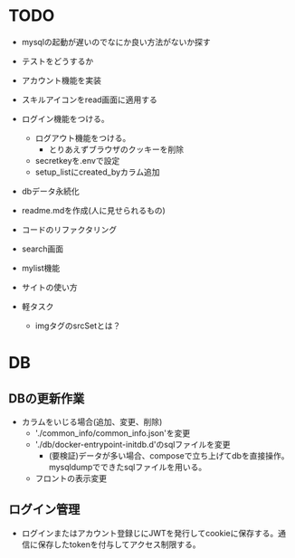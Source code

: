 # TODO
- mysqlの起動が遅いのでなにか良い方法がないか探す
- テストをどうするか
- アカウント機能を実装


- スキルアイコンをread画面に適用する
- ログイン機能をつける。
  - ログアウト機能をつける。
    - とりあえずブラウザのクッキーを削除
  - secretkeyを.envで設定
  - setup_listにcreated_byカラム追加


- dbデータ永続化

- readme.mdを作成(人に見せられるもの)
- コードのリファクタリング
- search画面
- mylist機能
- サイトの使い方

- 軽タスク
  - imgタグのsrcSetとは？


# DB
## DBの更新作業
- カラムをいじる場合(追加、変更、削除)
  - './common_info/common_info.json'を変更
  - './db/docker-entrypoint-initdb.d'のsqlファイルを変更
    - (要検証)データが多い場合、composeで立ち上げてdbを直接操作。mysqldumpでできたsqlファイルを用いる。
  - フロントの表示変更

## ログイン管理
- ログインまたはアカウント登録じにJWTを発行してcookieに保存する。通信に保存したtokenを付与してアクセス制限する。
